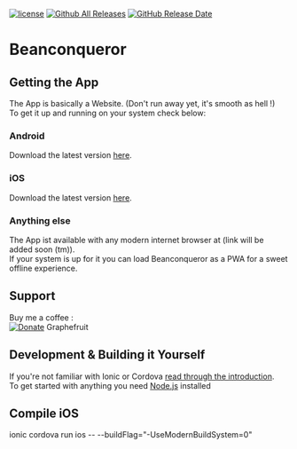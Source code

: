 [![license](https://img.shields.io/badge/license-GPL%203.0-brightgreen.svg)](https://www.gnu.org/licenses/gpl-3.0.en.html) [![Github All Releases](https://img.shields.io/github/downloads/graphefruit/beanconqueror/total.svg)](https://github.com/graphefruit/beanconqueror/releases) [![GitHub Release Date](https://img.shields.io/github/release-date/graphefruit/beanconqueror.svg)](https://github.com/graphefruit/beanconqueror/releases)
# Beanconqueror
## Getting the App
The App is basically a Website. (Don't run away yet, it's smooth as hell !)  
To get it up and running on your system check below:
### Android
Download the latest version [here](https://play.google.com/store/apps/details?id=com.beanconqueror.app).  
### iOS
Download the latest version [here](https://apps.apple.com/de/app/beanconqueror/id1445297158).
### Anything else
The App ist available with any modern internet browser at (link will be added soon (tm)).  
If your system is up for it you can load Beanconqueror as a PWA for a sweet offline experience.

## Support
Buy me a coffee :  
[![Donate](https://img.shields.io/badge/Donate-PayPal-green.svg)](https://www.paypal.me/LarsSaalbach) Graphefruit

## Development & Building it Yourself

If you're not familiar with Ionic or Cordova [read through the introduction](http://ionicframework.com/docs/intro/installation/).  
To get started with anything you need [Node.js](https://nodejs.org/en/download/) installed


## Compile iOS
ionic cordova run ios -- --buildFlag="-UseModernBuildSystem=0"
